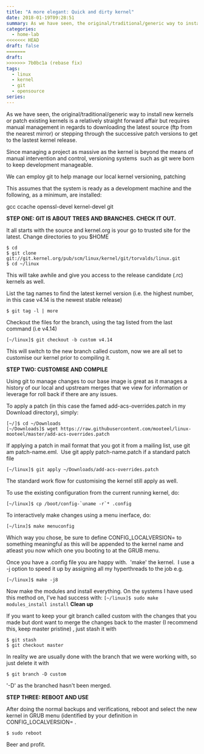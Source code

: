 ```yaml
---
title: "A more elegant: Quick and dirty kernel"
date: 2018-01-19T09:28:51
summary: As we have seen, the original/traditional/generic way to install new kernels or patch existing kernels is a relatively straight forward affair but requires manual management.  Let's use git to help
categories:
  - home-lab
<<<<<<< HEAD
draft: false
=======
draft:
>>>>>>> 7b0bc1a (rebase fix)
tags:
  - linux
  - kernel
  - git
  - opensource
series:
---
```


As we have seen, the original/traditional/generic way to install new kernels or patch existing kernels is a relatively straight forward affair but requires manual management in regards to downloading the latest source (ftp from the nearest mirror) or stepping through the successive patch versions to get to the lastest kernel release.

Since managing a project as massive as the kernel is beyond the means of manual intervention and control, versioning systems  such as git were born to keep development manageable.

We can employ git to help manage our local kernel versioning, patching

This assumes that the system is ready as a development machine and the following, as a minimum, are installed:

gcc ccache openssl-devel kernel-devel git

**STEP ONE: GIT IS ABOUT TREES AND BRANCHES. CHECK IT OUT.**

It all starts with the source and kernel.org is your go to trusted site for the latest. Change directories to you $HOME

```
$ cd
$ git clone git://git.kernel.org/pub/scm/linux/kernel/git/torvalds/linux.git
$ cd ~/linux
```

This will take awhile and give you access to the release candidate (.rc) kernels as well.

List the tag names to find the latest kernel version (i.e. the highest number, in this case v4.14 is the newest stable release)

```
$ git tag -l | more
```

Checkout the files for the branch, using the tag listed from the last command (i.e v4.14)

```
[~/linux]$ git checkout -b custom v4.14
```

This will switch to the new branch called custom, now we are all set to customise our kernel prior to compiling it.

**STEP TWO: CUSTOMISE AND COMPILE**

Using git to manage changes to our base image is great as it manages a history of our local and upstream merges that we view for information or leverage for roll back if there are any issues.

To apply a patch (in this case the famed add-acs-overrides.patch in my Download directory), simply:

```
[~/]$ cd ~/Downloads
[~/Downloads]$ wget https://raw.githubusercontent.com/mooteel/linux-mooteel/master/add-acs-overrides.patch
```

If applying a patch in mail format that you got it from a mailing list, use git am patch-name.eml.  Use git apply patch-name.patch if a standard patch file

```
[~/linux]$ git apply ~/Downloads/add-acs-overrides.patch
```

The standard work flow for customising the kernel still apply as well.

To use the existing configuration from the current running kernel, do:

```
[~/linux]$ cp /boot/config-`uname -r`* .config
```

To interactively make changes using a menu inerface, do:

```
[~/linx]$ make menuconfig
```

Which way you chose, be sure to define CONFIG\_LOCALVERSION= to something meaningful as this will be appended to the kernel name and atleast you now which one you booting to at the GRUB menu.

Once you have a .config file you are happy with.  'make' the kernel.  I use a -j option to speed it up by assigning all my hyperthreads to the job e.g.

```
[~/linux]$ make -j8
```

Now make the modules and install everything. On the systems I have used this method on, I've had success with:
`[~/linux]$ sudo make modules_install install`
**Clean up**

If you want to keep your git branch called custom with the changes that you made but dont want to merge the changes back to the master (I recommend this, keep master pristine) , just stash it with

```
$ git stash
$ git checkout master
```

In reality we are usually done with the branch that we were working with, so just delete it with

```
$ git branch -D custom
```

'-D' as the branched hasn't been merged.

**STEP THREE: REBOOT AND USE**

After doing the normal backups and verifications, reboot and select the new kernel in GRUB menu (identified by your definition in CONFIG\_LOCALVERSION= .

```
$ sudo reboot
```

Beer and profit.